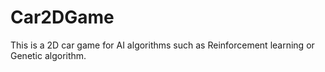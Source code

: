 # Car2DGame
This is a 2D car game for AI algorithms such as Reinforcement learning or Genetic algorithm.

